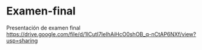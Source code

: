 # Examen-final
Presentación de examen final
https://drive.google.com/file/d/1lCutI7leIhAiHcO0shOB_q-nCtAP6NXf/view?usp=sharing
